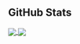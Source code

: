 ## GitHub Stats
<a href="https://github-readme-stats.vercel.app/api?username=ashish-dsa&show_icons=true&hide=contribs,issues&count_private=true&show_icons=true">
  <img align="center" src="https://github-readme-stats.vercel.app/api?username=ashish-dsa&show_icons=true&hide=contribs,issues&count_private=true&theme=dark" />
</a>
<a href="https://github-readme-stats.vercel.app/api/top-langs/?username=ashish-dsa&layout=compact">
  <img align="center" src="https://github-readme-stats.vercel.app/api/top-langs/?username=ashish-dsa&layout=compact&theme=dark" />
</a>
